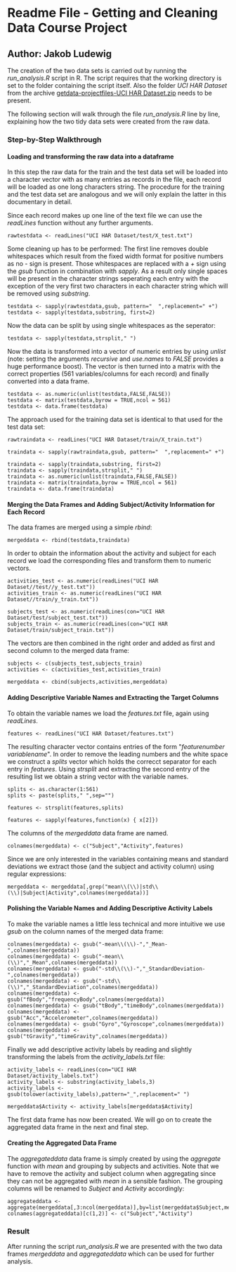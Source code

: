 Readme File - Getting and Cleaning Data Course Project
====================
Author: Jakob Ludewig
--------------------

The creation of the two data sets is carried out by running the _run_analysis.R_ script in R. The script requires that the working directory is set to the folder containing the script itself. Also the folder _UCI HAR Dataset_ from the archive [getdata-projectfiles-UCI HAR Dataset.zip](https://d396qusza40orc.cloudfront.net/getdata%2Fprojectfiles%2FUCI%20HAR%20Dataset.zip "Link to data source on Cloudfront") needs to be present.

The following section will walk through the file _run\_analysis.R_ line by line, explaining how the two tidy data sets were created from the raw data.

### Step-by-Step Walkthrough

#### Loading and transforming the raw data into a dataframe
In this step the raw data for the train and the test data set will be loaded into a character vector with as many entries as records in the file, each record will be loaded as one long characters string. The procedure for the training and the test data set are analogous and we will only explain the latter in this documentary in detail. 

Since each record makes up one line of the text file we can use the _readLines_ function without any further arguments.

    rawtestdata <- readLines("UCI HAR Dataset/test/X_test.txt")


Some cleaning up has to be performed: The first line removes double whitespaces which result from the fixed width format for positive numbers as no _-_ sign is present. Those whitespaces are replaced with a _+_ sign using the _gsub_ function in combination with _sapply_. As a result only single spaces will be present in the character strings seperating each entry with the exception of the very first two characters in each character string which will be removed using _substring_.

    testdata <- sapply(rawtestdata,gsub, pattern="  ",replacement=" +")
    testdata <- sapply(testdata,substring, first=2)
    
Now the data can be split by using single whitespaces as the seperator:

    testdata <- sapply(testdata,strsplit," ")

Now the data is transformed into a vector of numeric entries by using _unlist_ (note: setting the arguments _recursive_ and _use.names_ to _FALSE_ provides a huge performance boost). The vector is then turned into a matrix with the correct properties (561 variables/columns for each record) and finally converted into a data frame.

    testdata <- as.numeric(unlist(testdata,FALSE,FALSE))
    testdata <- matrix(testdata,byrow = TRUE,ncol = 561)
    testdata <- data.frame(testdata)

The approach used for the training data set is identical to that used for the test data set:

    rawtraindata <- readLines("UCI HAR Dataset/train/X_train.txt")
    
    traindata <- sapply(rawtraindata,gsub, pattern="  ",replacement=" +")
    
    traindata <- sapply(traindata,substring, first=2)
    traindata <- sapply(traindata,strsplit," ")
    traindata <- as.numeric(unlist(traindata,FALSE,FALSE))
    traindata <- matrix(traindata,byrow = TRUE,ncol = 561)
    traindata <- data.frame(traindata)
    
#### Merging the Data Frames and Adding Subject/Activity Information for Each Record

The data frames are merged using a simple _rbind_:

    mergeddata <- rbind(testdata,traindata)
    
In order to obtain the information about the activity and subject for each record we load the corresponding files and transform them to numeric vectors.

    activities_test <- as.numeric(readLines("UCI HAR Dataset//test//y_test.txt"))
    activities_train <- as.numeric(readLines("UCI HAR Dataset//train/y_train.txt"))
    
    subjects_test <- as.numeric(readLines(con="UCI HAR Dataset/test/subject_test.txt"))
    subjects_train <- as.numeric(readLines(con="UCI HAR Dataset/train/subject_train.txt"))

The vectors are then combined in the right order and added as first and second column to the merged data frame:

    subjects <- c(subjects_test,subjects_train)
    activities <- c(activities_test,activities_train)
    
    mergeddata <- cbind(subjects,activities,mergeddata)
    
#### Adding Descriptive Variable Names and Extracting the Target Columns
To obtain the variable names we load the _features.txt_ file, again using _readLines_.

    features <- readLines("UCI HAR Dataset/features.txt")

The resulting character vector contains entries of the form "_featurenumber_ _variablename_". In order to remove the leading numbers and the white space we construct a _splits_ vector which holds the correcct separator for each entry in _features_. Using _strsplit_ and extracting the second entry of the resulting list we obtain a string vector with the variable names.

    splits <- as.character(1:561)
    splits <- paste(splits," ",sep="")
    
    features <- strsplit(features,splits)
    
    features <- sapply(features,function(x) { x[2]})

The columns of the _mergeddata_ data frame are named.

    colnames(mergeddata) <- c("Subject","Activity",features)

Since we are only interested in the variables containing means and standard deviations we extract those (and the subject and activity column) using regular expressions:

    mergeddata <- mergeddata[,grep("mean\\(\\)|std\\(\\)|Subject|Activity",colnames(mergeddata))]
    
#### Polishing the Variable Names and Adding Descriptive Activity Labels

To make the variable names a little less technical and more intuitive we use _gsub_ on the column names of the merged data frame:

    colnames(mergeddata) <- gsub("-mean\\(\\)-","_Mean-",colnames(mergeddata))
    colnames(mergeddata) <- gsub("-mean\\(\\)","_Mean",colnames(mergeddata))
    colnames(mergeddata) <- gsub("-std\\(\\)-","_StandardDeviation-",colnames(mergeddata))
    colnames(mergeddata) <- gsub("-std\\(\\)","_StandardDeviation",colnames(mergeddata))
    colnames(mergeddata) <- gsub("fBody","frequencyBody",colnames(mergeddata))
    colnames(mergeddata) <- gsub("tBody","timeBody",colnames(mergeddata))
    colnames(mergeddata) <- gsub("Acc","Accelerometer",colnames(mergeddata))
    colnames(mergeddata) <- gsub("Gyro","Gyroscope",colnames(mergeddata))
    colnames(mergeddata) <- gsub("tGravity","timeGravity",colnames(mergeddata))

Finally we add descriptive activity labels by reading and slightly transforming the labels from the _activity_labels.txt_ file:

    activity_labels <- readLines(con="UCI HAR Dataset/activity_labels.txt")
    activity_labels <- substring(activity_labels,3)
    activity_labels <- gsub(tolower(activity_labels),pattern="_",replacement=" ")

    mergeddata$Activity <- activity_labels[mergeddata$Activity]


The first data frame has now been created. We will go on to create the aggregated data frame in the next and final step.

#### Creating the Aggregated Data Frame

The _aggregateddata_ data frame is simply created by using the _aggregate_ function with _mean_ and grouping by subjects and activities. Note that we have to remove the activity and subject column when aggregating since they can not be aggregated with _mean_ in a sensible fashion. The grouping columns will be renamed to _Subject_ and _Activity_ accordingly:

    aggregateddata <- aggregate(mergeddata[,3:ncol(mergeddata)],by=list(mergeddata$Subject,mergeddata$Activity),mean)
    colnames(aggregateddata)[c(1,2)] <- c("Subject","Activity")

### Result

After running the script _run_analysis.R_ we are presented with the two data frames _mergeddata_ and _aggregateddata_ which can be used for further analysis.